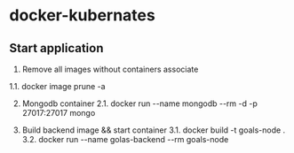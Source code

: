 # docker-kubernates

## Start application
1. Remove all images without containers associate

  1.1. docker image prune -a
  
2. Mongodb container
  2.1. docker run --name mongodb --rm -d -p 27017:27017 mongo
  
3. Build backend image && start container
  3.1. docker build -t goals-node .
  3.2. docker run --name golas-backend --rm goals-node

